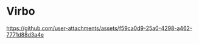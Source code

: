 # Virbo

https://github.com/user-attachments/assets/f59ca0d9-25a0-4298-a462-7771d88d3a4e

<br>
<br>
